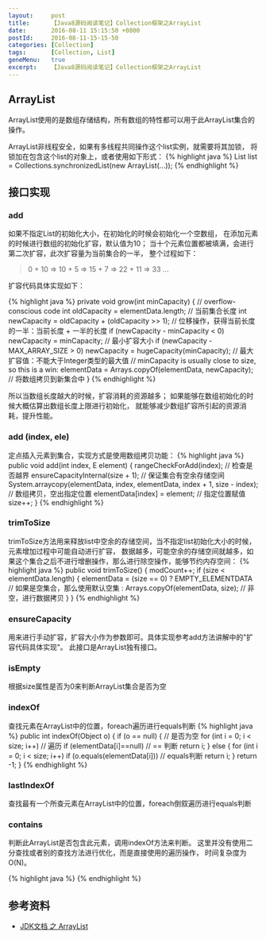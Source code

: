 ```yaml
---
layout:     post
title:      【Java8源码阅读笔记】Collection框架之ArrayList
date:       2016-08-11 15:15:50 +0800
postId:     2016-08-11-15-15-50
categories: [Collection]
tags:       [Collection, List]
geneMenu:   true
excerpt:    【Java8源码阅读笔记】Collection框架之ArrayList
---
```


## ArrayList
ArrayList使用的是数组存储结构，所有数组的特性都可以用于此ArrayList集合的操作。

ArrayList非线程安全，如果有多线程共同操作这个list实例，就需要将其加锁，
将锁加在包含这个list的对象上，或者使用如下形式：
{% highlight java %}
List list = Collections.synchronizedList(new ArrayList(...));
{% endhighlight %}

## 接口实现

### add
如果不指定List的初始化大小，在初始化的时候会初始化一个空数组，
在添加元素的时候进行数组的初始化扩容，默认值为10；
当十个元素位置都被填满，会进行第二次扩容，此次扩容量为当前集合的一半，
整个过程如下：

> 0 + 10 => 10 + 5 => 15 + 7 => 22 + 11 => 33 ...

扩容代码具体实现如下：

{% highlight java %}
private void grow(int minCapacity) {
    // overflow-conscious code
    int oldCapacity = elementData.length;                   // 当前集合长度
    int newCapacity = oldCapacity + (oldCapacity >> 1);     // 位移操作，获得当前长度的一半：当前长度 + 一半的长度
    if (newCapacity - minCapacity < 0)
        newCapacity = minCapacity;                          // 最小扩容大小
    if (newCapacity - MAX_ARRAY_SIZE > 0)
        newCapacity = hugeCapacity(minCapacity);            // 最大扩容值：不能大于Integer类型的最大值
    // minCapacity is usually close to size, so this is a win:
    elementData = Arrays.copyOf(elementData, newCapacity);  // 将数组拷贝到新集合中
}
{% endhighlight %}

所以当数组长度越大的时候，扩容消耗的资源越多；
如果能够在数组初始化的时候大概估算出数组长度上限进行初始化，
就能够减少数组扩容所引起的资源消耗，提升性能。

### add (index, ele)
定点插入元素到集合，实现方式是使用数组拷贝功能：
{% highlight java %}
public void add(int index, E element) {
    rangeCheckForAdd(index);            // 检查是否越界
    ensureCapacityInternal(size + 1);   // 保证集合有空余存储空间
    System.arraycopy(elementData, index, elementData, index + 1,
                     size - index);     // 数组拷贝，空出指定位置
    elementData[index] = element;       // 指定位置赋值
    size++;
}
{% endhighlight %}

### trimToSize
trimToSize方法用来释放list中空余的存储空间，当不指定list初始化大小的时候，元素增加过程中可能自动进行扩容，
数据越多，可能空余的存储空间就越多，如果这个集合之后不进行增删操作，那么进行除空操作，能够节约内存空间：
{% highlight java %}
public void trimToSize() {
    modCount++;
    if (size < elementData.length) {
        elementData = (size == 0)
          ? EMPTY_ELEMENTDATA       // 如果是空集合，那么使用默认空集
          : Arrays.copyOf(elementData, size);   // 非空，进行数据拷贝
    }
}
{% endhighlight %}

### ensureCapacity
用来进行手动扩容，扩容大小作为参数即可。具体实现参考add方法讲解中的"扩容代码具体实现"。
此接口是ArrayList独有接口。

### isEmpty
根据size属性是否为0来判断ArrayList集合是否为空

### indexOf
查找元素在ArrayList中的位置，foreach遍历进行equals判断
{% highlight java %}
public int indexOf(Object o) {
    if (o == null) {    // 是否为空
        for (int i = 0; i < size; i++)  // 遍历
            if (elementData[i]==null)   // == 判断
                return i;
    } else {
        for (int i = 0; i < size; i++)
            if (o.equals(elementData[i]))   // equals判断
                return i;
    }
    return -1;
}
{% endhighlight %}

### lastIndexOf
查找最有一个所查元素在ArrayList中的位置，foreach倒叙遍历进行equals判断

### contains
判断此ArrayList是否包含此元素，调用indexOf方法来判断。
这里并没有使用二分查找或者别的查找方法进行优化，而是直接使用的遍历操作，
时间复杂度为O(N)。


{% highlight java %}
{% endhighlight %}


## 参考资料

* [JDK文档 之 ArrayList](https://docs.oracle.com/javase/8/docs/api/java/util/ArrayList.html)

